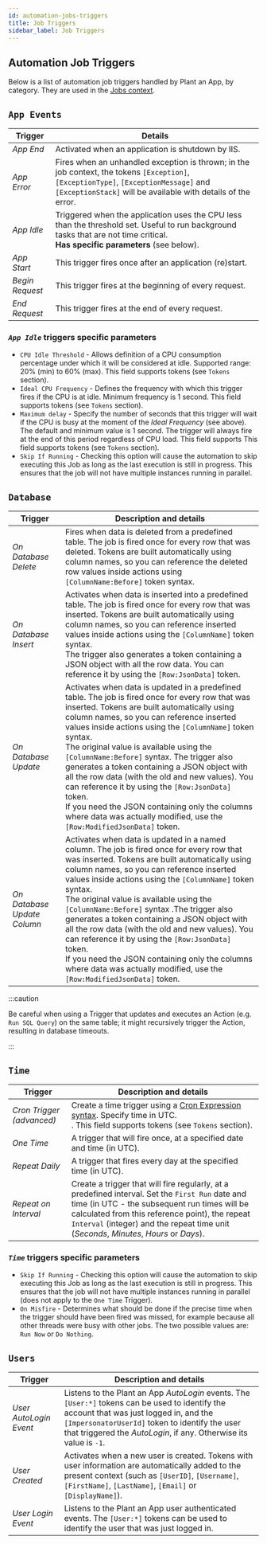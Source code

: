 ```yaml
---
id: automation-jobs-triggers
title: Job Triggers
sidebar_label: Job Triggers
---
```


## Automation Job Triggers

Below is a list of automation job triggers handled by Plant an App, by category. They are used in the <a href="https://learn.plantanapp.com/docs/next/automation/automation-jobs" target="_blank">Jobs context</a>.

## `App Events`
|Trigger|Details|
|---|---|
|*App End*|Activated when an application is shutdown by IIS.|
|*App Error*|Fires when an unhandled exception is thrown; in the job context, the tokens `[Exception]`, `[ExceptionType]`, `[ExceptionMessage]` and `[ExceptionStack]` will be available with details of the error.|
|*App Idle*|Triggered when the application uses the CPU less than the threshold set. Useful to run background tasks that are not time critical.<br />**Has specific parameters** (see below).|
|*App Start*|This trigger fires once after an application (re)start.|
|*Begin Request*|This trigger fires at the beginning of every request.|
|*End Request*|This trigger fires at the end of every request.|

### ***`App Idle`*** triggers specific parameters
- `CPU Idle Threshold` - Allows definition of a CPU consumption percentage under which it will be considered at idle. Supported range: 20% (min) to 60% (max). This field supports tokens (see `Tokens` section).
- `Ideal CPU Frequency` - Defines the frequency with which this trigger fires if the CPU is at idle. Minimum frequency is 1 second. This field supports tokens (see `Tokens` section).
- `Maximum delay` - Specify the number of seconds that this trigger will wait if the CPU is busy at the moment of the *Ideal Frequency* (see above). The default and minimum value is 1 second. The trigger will always fire at the end of this period regardless of CPU load. This field supports This field supports tokens (see `Tokens` section).
- `Skip If Running` - Checking this option will cause the automation to skip executing this Job as long as the last execution is still in progress. This ensures that the job will not have multiple instances running in parallel.  

## `Database`
|Trigger|Description and details|
|---|---|
|*On Database Delete*|Fires when data is deleted from a predefined table. The job is fired once for every row that was deleted. Tokens are built automatically using column names, so you can reference the deleted row values inside actions using `[ColumnName:Before]` token syntax.|
|*On Database Insert*|Activates when data is inserted into a predefined table. The job is fired once for every row that was inserted. Tokens are built automatically using column names, so you can reference inserted values inside actions using the `[ColumnName]` token syntax.<br /> The trigger also generates a token containing a JSON object with all the row data. You can reference it by using the `[Row:JsonData]` token.<br />|
|*On Database Update*|Activates when data is updated in a predefined table. The job is fired once for every row that was inserted. Tokens are built automatically using column names, so you can reference inserted values inside actions using the `[ColumnName]` token syntax.<br /> The original value is available using the `[ColumnName:Before]` syntax. The trigger also generates a token containing a JSON object with all the row data (with the old and new values). You can reference it by using the `[Row:JsonData]` token.<br /> If you need the JSON containing only the columns where data was actually modified, use the `[Row:ModifiedJsonData]` token.|
|*On Database Update Column*|Activates when data is updated in a named column. The job is fired once for every row that was inserted. Tokens are built automatically using column names, so you can reference inserted values inside actions using the `[ColumnName]` token syntax.<br />  The original value is available using the `[ColumnName:Before]` syntax .The trigger also generates a token containing a JSON object with all the row data (with the old and new values). You can reference it by using the `[Row:JsonData]` token.<br /> If you need the JSON containing only the columns where data was actually modified, use the `[Row:ModifiedJsonData]` token.|

:::caution

Be careful when using a Trigger that updates and executes an Action (e.g. `Run SQL Query`) on the same table; it might recursively trigger the Action, resulting in database timeouts.

:::

## `Time`
|Trigger|Description and details|
|---|---|
|*Cron Trigger (advanced)*|Create a time trigger using a <a href="http://www.quartz-scheduler.org/documentation/quartz-2.3.0/tutorials/crontrigger.html" target="_blank">Cron Expression syntax</a>. Specify time in UTC.<br />. This field supports tokens (see `Tokens` section).|
|*One Time*|A trigger that will fire once, at a specified date and time (in UTC).|
|*Repeat Daily*|A trigger that fires every day at the specified time (in UTC).|
|*Repeat on Interval*|Create a trigger that will fire regularly, at a predefined interval. Set the `First Run` date and time (in UTC - the subsequent run times will be calculated from this reference point), the repeat `Interval` (integer) and the repeat time unit (*Seconds*, *Minutes*, *Hours* or *Days*).|

### ***`Time`*** triggers specific parameters
- `Skip If Running` - Checking this option will cause the automation to skip executing this Job as long as the last execution is still in progress. This ensures that the job will not have multiple instances running in parallel (does not apply to the `One Time` Trigger). 
- `On Misfire` - Determines what should be done if the precise time when the trigger should have been fired was missed, for example because all other threads were busy with other jobs. The two possible values are: `Run Now` or `Do Nothing`.


## `Users`

|Trigger|Description and details|
|---|---|
|*User AutoLogin Event*|Listens to the Plant an App *AutoLogin* events. The `[User:*]` tokens can be used to identify the account that was just logged in, and the `[ImpersonatorUserId]` token to identify the user that triggered the *AutoLogin*, if any. Otherwise its value is `-1`.|
|*User Created*|Activates when a new user is created. Tokens with user information are automatically added to the present context (such as `[UserID]`, `[Username]`, `[FirstName]`, `[LastName]`, `[Email]` or `[DisplayName]`).|
|*User Login Event*|Listens to the Plant an App user authenticated events. The `[User:*]` tokens can be used to identify the user that was just logged in.|
